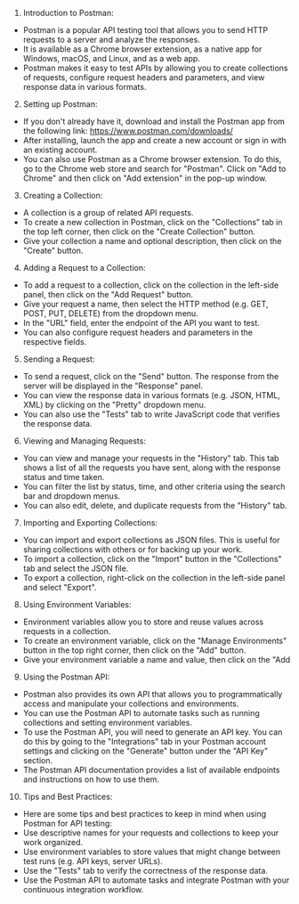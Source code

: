 <ol><li>Introduction to Postman:</li></ol><ul><li>Postman is a popular API testing tool that allows you to send HTTP requests to a server and analyze the responses.</li><li>It is available as a Chrome browser extension, as a native app for Windows, macOS, and Linux, and as a web app.</li><li>Postman makes it easy to test APIs by allowing you to create collections of requests, configure request headers and parameters, and view response data in various formats.</li></ul><ol start="2"><li>Setting up Postman:</li></ol><ul><li>If you don't already have it, download and install the Postman app from the following link: <a href="https://www.postman.com/downloads/" target="_new">https://www.postman.com/downloads/</a></li><li>After installing, launch the app and create a new account or sign in with an existing account.</li><li>You can also use Postman as a Chrome browser extension. To do this, go to the Chrome web store and search for "Postman". Click on "Add to Chrome" and then click on "Add extension" in the pop-up window.</li></ul><ol start="3"><li>Creating a Collection:</li></ol><ul><li>A collection is a group of related API requests.</li><li>To create a new collection in Postman, click on the "Collections" tab in the top left corner, then click on the "Create Collection" button.</li><li>Give your collection a name and optional description, then click on the "Create" button.</li></ul><ol start="4"><li>Adding a Request to a Collection:</li></ol><ul><li>To add a request to a collection, click on the collection in the left-side panel, then click on the "Add Request" button.</li><li>Give your request a name, then select the HTTP method (e.g. GET, POST, PUT, DELETE) from the dropdown menu.</li><li>In the "URL" field, enter the endpoint of the API you want to test.</li><li>You can also configure request headers and parameters in the respective fields.</li></ul><ol start="5"><li>Sending a Request:</li></ol><ul><li>To send a request, click on the "Send" button. The response from the server will be displayed in the "Response" panel.</li><li>You can view the response data in various formats (e.g. JSON, HTML, XML) by clicking on the "Pretty" dropdown menu.</li><li>You can also use the "Tests" tab to write JavaScript code that verifies the response data.</li></ul><ol start="6"><li>Viewing and Managing Requests:</li></ol><ul><li>You can view and manage your requests in the "History" tab. This tab shows a list of all the requests you have sent, along with the response status and time taken.</li><li>You can filter the list by status, time, and other criteria using the search bar and dropdown menus.</li><li>You can also edit, delete, and duplicate requests from the "History" tab.</li></ul><ol start="7"><li>Importing and Exporting Collections:</li></ol><ul><li>You can import and export collections as JSON files. This is useful for sharing collections with others or for backing up your work.</li><li>To import a collection, click on the "Import" button in the "Collections" tab and select the JSON file.</li><li>To export a collection, right-click on the collection in the left-side panel and select "Export".</li></ul><ol start="8"><li>Using Environment Variables:</li></ol><ul><li>Environment variables allow you to store and reuse values across requests in a collection.</li><li>To create an environment variable, click on the "Manage Environments" button in the top right corner, then click on the "Add" button.</li><li>Give your environment variable a name and value, then click on the "Add</li></ul></div>
<ol start="9"><li>Using the Postman API:</li></ol><ul><li>Postman also provides its own API that allows you to programmatically access and manipulate your collections and environments.</li><li>You can use the Postman API to automate tasks such as running collections and setting environment variables.</li><li>To use the Postman API, you will need to generate an API key. You can do this by going to the "Integrations" tab in your Postman account settings and clicking on the "Generate" button under the "API Key" section.</li><li>The Postman API documentation provides a list of available endpoints and instructions on how to use them.</li></ul><ol start="10"><li>Tips and Best Practices:</li></ol><ul><li>Here are some tips and best practices to keep in mind when using Postman for API testing:</li><li>Use descriptive names for your requests and collections to keep your work organized.</li><li>Use environment variables to store values that might change between test runs (e.g. API keys, server URLs).</li><li>Use the "Tests" tab to verify the correctness of the response data.</li><li>Use the Postman API to automate tasks and integrate Postman with your continuous integration workflow.</li></ul>
